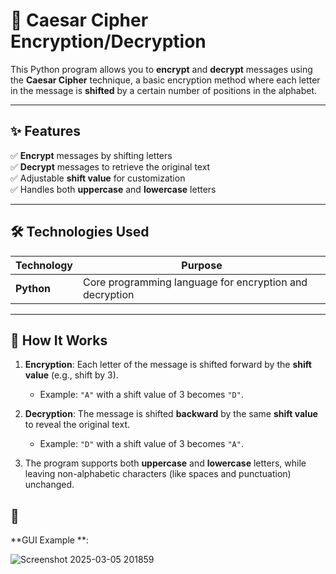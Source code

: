 # 🔐 Caesar Cipher Encryption/Decryption

This Python program allows you to **encrypt** and **decrypt** messages using the **Caesar Cipher** technique, a basic encryption method where each letter in the message is **shifted** by a certain number of positions in the alphabet.

---

## ✨ Features

✅ **Encrypt** messages by shifting letters  
✅ **Decrypt** messages to retrieve the original text  
✅ Adjustable **shift value** for customization  
✅ Handles both **uppercase** and **lowercase** letters

---

## 🛠️ Technologies Used

| Technology | Purpose |
|---|---|
| **Python** | Core programming language for encryption and decryption |

---

## 🔐 How It Works

1. **Encryption**: Each letter of the message is shifted forward by the **shift value** (e.g., shift by 3).
   - Example: `"A"` with a shift value of 3 becomes `"D"`.
   
2. **Decryption**: The message is shifted **backward** by the same **shift value** to reveal the original text.
   - Example: `"D"` with a shift value of 3 becomes `"A"`.

3. The program supports both **uppercase** and **lowercase** letters, while leaving non-alphabetic characters (like spaces and punctuation) unchanged.



## 📸 

 **GUI Example **:  



![Screenshot 2025-03-05 201859](https://github.com/user-attachments/assets/becd2c39-5406-4314-8325-57ef053a008c)
